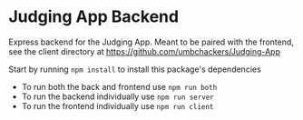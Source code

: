 # Judging App Backend

Express backend for the Judging App. Meant to be paired with the frontend, see the client directory at https://github.com/umbchackers/Judging-App

Start by running `npm install` to install this package's dependencies

- To run both the back and frontend use `npm run both`
- To run the backend individually use `npm run server`
- To run the frontend individually use `npm run client`